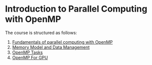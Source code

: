 # **Introduction to Parallel Computing with OpenMP**

The course is structured as follows:
1. [Fundamentals of parallel computing with OpenMP](course/fundamentals_OpenMP.ipynb)
2. [Memory Model and Data Management](course/OpenMP_MemoryModel.ipynb)
3. [OpenMP Tasks](course/tasks_openmp.md)
4. [OpenMP For GPU](course/gpu_openmp.md)